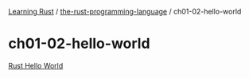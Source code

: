 [Learning Rust](../../README.md) / [the-rust-programming-language](../zz_generated_mdi.md) / ch01-02-hello-world

# ch01-02-hello-world

[Rust Hello World](README.md)
